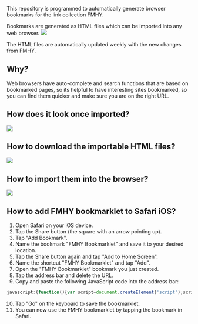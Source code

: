 This repository is programmed to automatically generate browser bookmarks for the link collection FMHY.

Bookmarks are generated as HTML files which can be imported into any web browser.
![](https://i.imgur.com/N2Wfngc.png)

The HTML files are automatically updated weekly with the new changes from FMHY.

## Why?
Web browsers have auto-complete and search functions that are based on bookmarked pages, so its helpful to have interesting sites bookmarked, so you can find them quicker and make sure you are on the right URL.


## How does it look once imported?
![](https://i.imgur.com/h1GfL1W.png)


## How to download the importable HTML files?
![](https://i.imgur.com/e4xN3wy.png)


## How to import them into the browser?
![](https://i.imgur.com/6BpWb1q.png)

## How to add FMHY bookmarklet to Safari iOS?

1. Open Safari on your iOS device.
2. Tap the Share button (the square with an arrow pointing up).
3. Tap "Add Bookmark".
4. Name the bookmark "FMHY Bookmarklet" and save it to your desired location.
5. Tap the Share button again and tap "Add to Home Screen".
6. Name the shortcut "FMHY Bookmarklet" and tap "Add".
7. Open the "FMHY Bookmarklet" bookmark you just created.
8. Tap the address bar and delete the URL.
9. Copy and paste the following JavaScript code into the address bar:

```javascript
javascript:(function(){var script=document.createElement('script');script.src='https://raw.githubusercontent.com/fmhy/bookmarks/main/fmhy_bookmarklet.js';document.body.appendChild(script);})();
```

10. Tap "Go" on the keyboard to save the bookmarklet.
11. You can now use the FMHY bookmarklet by tapping the bookmark in Safari.

